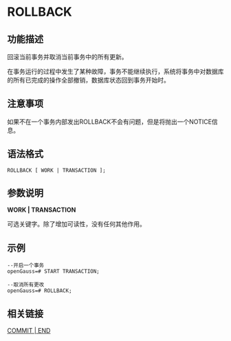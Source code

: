 # ROLLBACK

## 功能描述<a name="zh-cn_topic_0283137047_zh-cn_topic_0237122180_zh-cn_topic_0059778963_s332087a99fa4409188f6347dab075098"></a>

回滚当前事务并取消当前事务中的所有更新。

在事务运行的过程中发生了某种故障，事务不能继续执行，系统将事务中对数据库的所有已完成的操作全部撤销，数据库状态回到事务开始时。

## 注意事项<a name="zh-cn_topic_0283137047_zh-cn_topic_0237122180_zh-cn_topic_0059778963_s455120172ee44e1fbbb8af4e9b74e049"></a>

如果不在一个事务内部发出ROLLBACK不会有问题，但是将抛出一个NOTICE信息。

## 语法格式<a name="zh-cn_topic_0283137047_zh-cn_topic_0237122180_zh-cn_topic_0059778963_se0444f532b0e48bfafa13bbed139ef4a"></a>

```
ROLLBACK [ WORK | TRANSACTION ];
```

## 参数说明<a name="zh-cn_topic_0283137047_zh-cn_topic_0237122180_zh-cn_topic_0059778963_scd7892be945e4ac7bfffeb96178c5ba9"></a>

**WORK | TRANSACTION**

可选关键字。除了增加可读性，没有任何其他作用。

## 示例<a name="zh-cn_topic_0283137047_zh-cn_topic_0237122180_zh-cn_topic_0059778963_s29be3deb19b740fba171f9403a8e4318"></a>

```
--开启一个事务
openGauss=# START TRANSACTION;

--取消所有更改
openGauss=# ROLLBACK;
```

## 相关链接<a name="zh-cn_topic_0283137047_zh-cn_topic_0237122180_zh-cn_topic_0059778963_s1745a25c568b45c7ad9475ba14714358"></a>

[COMMIT | END](COMMIT-END.md)
